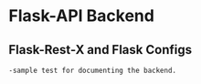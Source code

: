 # Flask-API Backend

## Flask-Rest-X and Flask Configs

```
-sample test for documenting the backend.

```